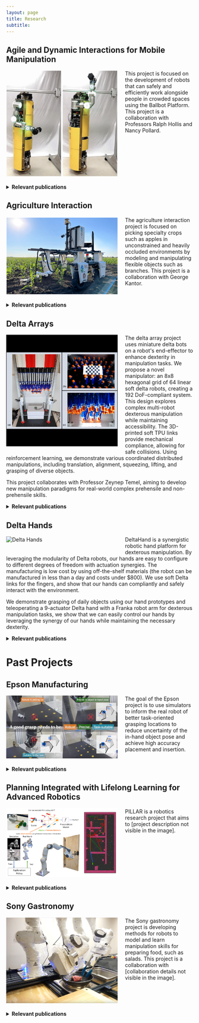 ```yaml
---
layout: page
title: Research
subtitle:
---
```


## Agile and Dynamic Interactions for Mobile Manipulation

<img src="/pics/ballbot.png" alt="Agile and Dynamic Interactions" style="float: left; width: 300px; margin-right: 20px; margin-bottom: 20px;">

This project is focused on the development of robots that can safely and efficiently work alongside people in crowded spaces using the Ballbot Platform. This project is a collaboration with Professors Ralph Hollis and Nancy Pollard.

<div style="clear: both;"></div>

<details>
<summary markdown="1" style="display: list-item;">
<h4 style="display: inline;">Relevant publications</h4>
</summary>
<div markdown="1">
{% include render_pub_list.liquid variable="projects" value="ballbot" check="contains" %}
</div>
</details>

## Agriculture Interaction

<img src="/pics/cornbot.png" alt="Agriculture Interaction" style="float: left; width: 300px; margin-right: 20px; margin-bottom: 20px;">

The agriculture interaction project is focused on picking specialty crops such as apples in unconstrained and heavily occluded environments by modeling and manipulating flexible objects such as branches. This project is a collaboration with George Kantor.

<div style="clear: both;"></div>

<details>
<summary markdown="1" style="display: list-item;">
<h4 style="display: inline;">Relevant publications</h4>
</summary>
<div markdown="1">
{% include render_pub_list.liquid variable="projects" value="cornbot" check="contains" %}
</div>
</details>


## Delta Arrays

<img src="/pics/delta_array.png" alt="Delta Arrays" style="float: left; width: 300px; margin-right: 20px; margin-bottom: 20px;">

The delta array project uses miniature delta bots on a robot's end-effector to enhance dexterity in manipulation tasks. We propose a novel manipulator: an 8x8 hexagonal grid of 64 linear soft delta robots, creating a 192 DoF-compliant system. This design explores complex multi-robot dexterous manipulation while maintaining accessibility. The 3D-printed soft TPU links provide mechanical compliance, allowing for safe collisions. Using reinforcement learning, we demonstrate various coordinated distributed manipulations, including translation, alignment, squeezing, lifting, and grasping of diverse objects. 

This project collaborates with Professor Zeynep Temel, aiming to develop new manipulation paradigms for real-world complex prehensile and non-prehensile skills.

<div style="clear: both;"></div>

<details>
<summary markdown="1" style="display: list-item;">
<h4 style="display: inline;">Relevant publications</h4>
</summary>
<div markdown="1">
{% include render_pub_list.liquid variable="projects" value="delta_arrays" check="contains" %}
</div>
</details>


## Delta Hands

<img src="/pics/DeltaHands.png" alt="Delta Hands" style="float: left; width: 300px; margin-right: 20px; margin-bottom: 20px;">

DeltaHand is a synergistic robotic hand platform for dexterous manipulation. By leveraging the modularity of Delta robots, our hands are easy to configure to different degrees of freedom with actuation synergies. The manufacturing is low cost by using off-the-shelf materials (the robot can be manufactured in less than a day and costs under $800). We use soft Delta links for the fingers, and show that our hands can compliantly and safely interact with the environment. 

We demonstrate grasping of daily objects using our hand prototypes and teleoperating a 9-actuator Delta hand with a Franka robot arm for dexterous manipulation tasks, we show that we can easily control our hands by leveraging the synergy of our hands while maintaining the necessary dexterity.

<div style="clear: both;"></div>

<details>
<summary markdown="1" style="display: list-item;">
<h4 style="display: inline;">Relevant publications</h4>
</summary>
<div markdown="1">
{% include render_pub_list.liquid variable="projects" value="delta_robots" check="contains" %}
</div>
</details>

# Past Projects 

## Epson Manufacturing

<img src="/pics/epson.jpg" alt="Epson Manufacturing" style="float: left; width: 300px; margin-right: 20px; margin-bottom: 20px;">

The goal of the Epson project is to use simulators to inform the real robot of better task-oriented grasping locations to reduce uncertainty of the in-hand object pose and achieve high accuracy placement and insertion.

<div style="clear: both;"></div>

<details>
<summary markdown="1" style="display: list-item;">
<h4 style="display: inline;">Relevant publications</h4>
</summary>
<div markdown="1">
{% include render_pub_list.liquid variable="projects" value="delta_robots" check="contains" %}
</div>
</details>

## Planning Integrated with Lifelong Learning for Advanced Robotics

<img src="/pics/pillar.png" alt="PILLAR" style="float: left; width: 300px; margin-right: 20px; margin-bottom: 20px;">

PILLAR is a robotics research project that aims to [project description not visible in the image].

<div style="clear: both;"></div>

<details>
<summary markdown="1" style="display: list-item;">
<h4 style="display: inline;">Relevant publications</h4>
</summary>
<div markdown="1">
{% include render_pub_list.liquid variable="projects" value="delta_robots" check="contains" %}
</div>
</details>

## Sony Gastronomy

<img src="/pics/sony.jpg" alt="Sony Gastronomy" style="float: left; width: 300px; margin-right: 20px; margin-bottom: 20px;">

The Sony gastronomy project is developing methods for robots to model and learn manipulation skills for preparing food, such as salads. This project is a collaboration with [collaboration details not visible in the image].

<div style="clear: both;"></div>

<details>
<summary markdown="1" style="display: list-item;">
<h4 style="display: inline;">Relevant publications</h4>
</summary>
<div markdown="1">
{% include render_pub_list.liquid variable="projects" value="delta_robots" check="contains" %}
</div>
</details>
